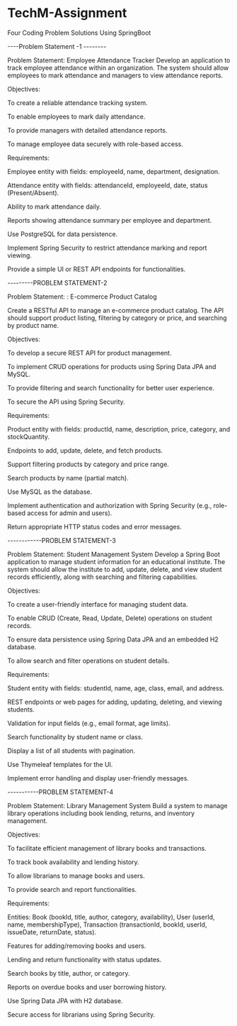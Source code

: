 # TechM-Assignment
Four Coding Problem Solutions Using SpringBoot

----Problem Statement -1 --------

Problem Statement: Employee Attendance Tracker Develop an application to track employee attendance within an organization. The system should allow employees to mark attendance and managers to view attendance reports.

Objectives:

To create a reliable attendance tracking system.

To enable employees to mark daily attendance.

To provide managers with detailed attendance reports.

To manage employee data securely with role-based access.

Requirements:

Employee entity with fields: employeeId, name, department, designation.

Attendance entity with fields: attendanceId, employeeId, date, status (Present/Absent).

Ability to mark attendance daily.

Reports showing attendance summary per employee and department.

Use PostgreSQL for data persistence.

Implement Spring Security to restrict attendance marking and report viewing.

Provide a simple UI or REST API endpoints for functionalities.

---------PROBLEM STATEMENT-2

Problem Statement: : E-commerce Product Catalog

Create a RESTful API to manage an e-commerce product catalog. The API should support product listing, filtering by category or price, and searching by product name.

Objectives:

To develop a secure REST API for product management.

To implement CRUD operations for products using Spring Data JPA and MySQL.

To provide filtering and search functionality for better user experience.

To secure the API using Spring Security.

Requirements:

Product entity with fields: productId, name, description, price, category, and stockQuantity.

Endpoints to add, update, delete, and fetch products.

Support filtering products by category and price range.

Search products by name (partial match).

Use MySQL as the database.

Implement authentication and authorization with Spring Security (e.g., role-based access for admin and users).

Return appropriate HTTP status codes and error messages.

------------PROBLEM STATEMENT-3

Problem Statement: Student Management System
Develop a Spring Boot application to manage student information for an educational institute. The system should allow the institute to add, update, delete, and view student records efficiently, along with searching and filtering capabilities.

Objectives:

To create a user-friendly interface for managing student data.

To enable CRUD (Create, Read, Update, Delete) operations on student records.

To ensure data persistence using Spring Data JPA and an embedded H2 database.

To allow search and filter operations on student details.

Requirements:

Student entity with fields: studentId, name, age, class, email, and address.

REST endpoints or web pages for adding, updating, deleting, and viewing students.

Validation for input fields (e.g., email format, age limits).

Search functionality by student name or class.

Display a list of all students with pagination.

Use Thymeleaf templates for the UI.

Implement error handling and display user-friendly messages.

-----------PROBLEM STATEMENT-4

Problem Statement: Library Management System Build a system to manage library operations including book lending, returns, and inventory management.

Objectives:

To facilitate efficient management of library books and transactions.

To track book availability and lending history.

To allow librarians to manage books and users.

To provide search and report functionalities.

Requirements:

Entities: Book (bookId, title, author, category, availability), User (userId, name, membershipType), Transaction (transactionId, bookId, userId, issueDate, returnDate, status).

Features for adding/removing books and users.

Lending and return functionality with status updates.

Search books by title, author, or category.

Reports on overdue books and user borrowing history.

Use Spring Data JPA with H2 database.

Secure access for librarians using Spring Security.
